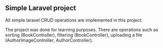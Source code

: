 ## Simple Laravel project

All simple laravel CRUD operations are implemented in this project.

The project was done for learning purposes.
There are operations such as sorting (BookController), filtering (BookController), uploading a file (AuthorImageController, AuthorController).
